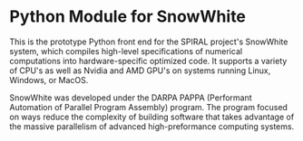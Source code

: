 Python Module for SnowWhite
===========================

This is the prototype Python front end for the SPIRAL project's SnowWhite system, which compiles high-level specifications of numerical computations into hardware-specific optimized code.  It supports a variety of CPU's as well as Nvidia and AMD GPU's on systems running Linux, Windows, or MacOS.

SnowWhite was developed under the DARPA PAPPA (Performant Automation of Parallel Program Assembly) program.  The program focused on ways reduce the complexity of building software that takes advantage of the massive parallelism of advanced high-preformance computing systems.

